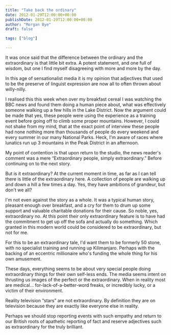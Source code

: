 ```yaml
---
title: "Take back the ordinary"
date: 2012-01-29T12:00:00+00:00
publishDate: 2012-01-29T12:00:00+00:00
author: "Morgan Bye"
draft: false

tags: ["blog"]

---
```


It was once said that the difference between the ordinary and the extraordinary is that little bit extra. A potent statement, and one full of wisdom, but one I find myself disagreeing with more and more by the day.

In this age of sensationalist media it is my opinion that adjectives that used to be the preserve of linguist expression are now all to often thrown about willy-nilly.

I realised this this week when over my breakfast cereal I was watching the BBC news and found them doing a human piece about, what was effectively someone walking up a few hills in the Lake District. Now the argument could be made that yes, these people were using the experience as a training event before going off to climb some proper mountains. However, I could not shake from my mind, that at the exact point of interview these people had none nothing more than thousands of people do every weekend and every summer in our many National Parks. Heck, I'm aware of races where lunatics run up 3 mountains in the Peak District in an afternoon.

My point of contention is that upon return to the studio, the news reader's comment was a mere “Extraordinary people, simply extraordinary.” Before continuing on to the next story.

But is it extraordinary? At the current moment in time, as far as I can tell there is little of the extraordinary here. A collection of people are walking up and down a hill a few times a day. Yes, they have ambitions of grandeur, but don't we all?

I'm not even against the story as a whole. It was a typical human story, pleasant enough over breakfast, and a cry for them to drum up some support and valuable charitable donations for their cause. So noble, yes, extraordinary no. At this point their only extraordinary feature is to have had the commitment to get up off the sofa and actually do something. Which granted in this modern world could be considered to be extraordinary, but not for me.

For this to be an extraordinary tale, I'd want them to be formerly 50 stone, with no specialist training and running up Kilimanjaro. Perhaps with the backing of an eccentric millionaire who's funding the whole thing for his own amusement.

These days, everything seems to be about ​very special ​people doing ​extraordinary​ things for their own ​self-less ​ends. The media seems intent on thrusting us images of the perfect or the extraordinary. When in reality most are medical… for-lack-of-a-better-word freaks, or incredibly lucky, or a victim of their environment.

Reality television “stars” are not extraordinary. By definition they are on television because they are exactly like everyone else in reality.

Perhaps we should stop reporting events with such empathy and return to our British roots of apathetic reporting of fact and reserve adjectives such as extraordinary for the truly brilliant.
